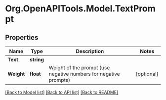 
# Org.OpenAPITools.Model.TextPrompt

## Properties

Name | Type | Description | Notes
------------ | ------------- | ------------- | -------------
**Text** | **string** |  | 
**Weight** | **float** | Weight of the prompt (use negative numbers for negative prompts) | [optional] 

[[Back to Model list]](../README.md#documentation-for-models)
[[Back to API list]](../README.md#documentation-for-api-endpoints)
[[Back to README]](../README.md)

